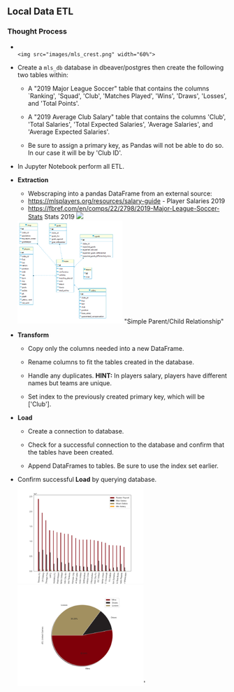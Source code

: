                                                                   

## Local Data ETL
                                                                        
### Thought Process
*
                                                                                       <img src="images/mls_crest.png" width="60%">                                                            
* Create a `mls_db` database in dbeaver/postgres then create the following two tables within:      

  * A "2019 Major League Soccer" table that contains the columns `Ranking', 'Squad', 'Club', 'Matches Played', 'Wins', 'Draws', 'Losses', and 'Total Points'.

  * A "2019 Average Club Salary" table that contains the columns 'Club',  'Total Salaries', 'Total Expected Salaries', 'Average Salaries', and 'Average Expected Salaries'.
                                                             
  * Be sure to assign a primary key, as Pandas will not be able to do so. In our case it will be by 'Club ID'. 

* In Jupyter Notebook perform all ETL.

* **Extraction**

  * Webscraping into a pandas DataFrame from an external source:
  * https://mlsplayers.org/resources/salary-guide - Player Salaries 2019
  * https://fbref.com/en/comps/22/2798/2019-Major-League-Soccer-Stats Stats 2019 <img src="SUBMISSIONS/ETL-CHALLENGE/images/mls_imperial.jpg" width="40%">

   <img src="images/ERD.png" width="50%">
   "Simple Parent/Child Relationship"

* **Transform**

  * Copy only the columns needed into a new DataFrame.

  * Rename columns to fit the tables created in the database.

  * Handle any duplicates. **HINT:** In players salary, players have different names but teams are unique.

  * Set index to the previously created primary key, which will be ['Club'].

* **Load**                                                                                               

  * Create a connection to database.

  * Check for a successful connection to the database and confirm that the tables have been created.

  * Append DataFrames to tables. Be sure to use the index set earlier.

* Confirm successful **Load** by querying database.
<img src="reports/figures/Salary.png" width="60%">       <img src="reports/figures/united.png" width="60%">'
